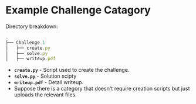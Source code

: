# Example Challenge Catagory

Directory breakdown:

```jsx
.
├── Challenge 1
│   ├── create.py
│   ├── solve.py
│   ├── writeup.pdf
```

- **`create.py`** - Script used to create the challenge.
- **`solve.py`** - Solution scipty
- **`writeup.pdf`** - Detail writeup.
- Suppose there is a category that doesn't require creation scripts but just uploads the relevant files.
